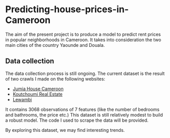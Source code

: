 # Predicting-house-prices-in-Cameroon
The aim of the present project is to produce a model to predict rent prices in popular neighborhoods in Cameroon. It takes into consideration the two main cities of the country Yaounde and Douala. 
## Data collection
The data collection process is still ongoing. The current dataset is the result of two crawls I made on the following websites:
- [Jumia House Cameroon](http://house.jumia.cm/apartment/rent/?page=)
- [Koutchoumi Real Estate](http://www.koutchoumi.com/en/main/showResults?page=)
- [Lewambi](www.lewambi.com)

It contains 3068 observations of 7 features (like the number of bedrooms and bathrooms, the price etc.) This dataset is still relatively modest to build a robust model. The code I used to scrape the data will be provided.

By exploring this dataset, we may find interesting trends.
